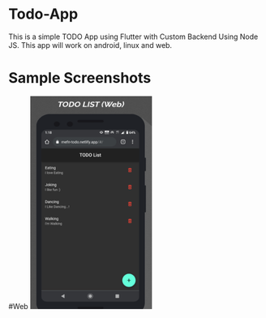 # Todo-App
This is a simple TODO App using Flutter with Custom Backend Using Node JS.
This app will work on android, linux and web.

# Sample Screenshots
#Web
<img src = "https://github.com/GodwinUjeen/Todo-App/blob/master/screenshots/web.png" height="420" width="240"> &nbsp;
